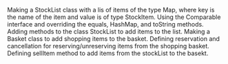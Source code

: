 Making a StockList class with a lis of items of the type Map, where key is the name of the item and value is of type StockItem.
Using the Comparable interface and overriding the equals, HashMap, and toString methods.
Adding methods to the class StockList to add items to the list.
Making a Basket class to add shopping items to the basket.
Defining reservation and cancellation for reserving/unreserving items from the shopping basket.
Defining sellItem method to add items from the stockList to the basekt.
